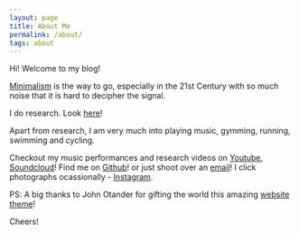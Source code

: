```yaml
---
layout: page 
title: About Me
permalink: /about/
tags: about
---
```


Hi! Welcome to my blog! 

[Minimalism](http://mnmlist.com/) is the way to go, especially in the 21st Century with so much noise that it is hard to decipher the signal.

I do research. Look [here](https://aseembits93.github.io/)! 

Apart from research, I am very much into playing music, gymming, running, swimming and cycling. 

Checkout my music performances and research videos on [Youtube](https://www.youtube.com/channel/UCS-mAkSQheveU4dI78Sv1GQ), [Soundcloud](https://soundcloud.com/aseem-saxena)! Find me on [Github](https://github.com/aseembits93)! or just shoot over an [email](mailto:aseem.bits@gmail.com)! I click photographs ocassionally - [Instagram](https://www.instagram.com/aseemsaxena1/).

PS: A big thanks to John Otander for gifting the world this amazing [website theme](http://pixyll.com/)! 

Cheers!
